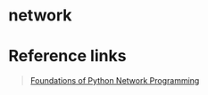 # network

# Reference links

> [Foundations of Python Network Programming](https://github.com/brandon-rhodes/fopnp)

